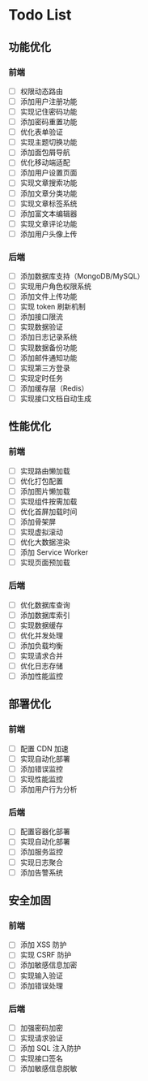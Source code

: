 # Todo List

## 功能优化

### 前端
- [ ] 权限动态路由
- [ ] 添加用户注册功能
- [ ] 实现记住密码功能
- [ ] 添加密码重置功能
- [ ] 优化表单验证
- [ ] 实现主题切换功能
- [ ] 添加面包屑导航
- [ ] 优化移动端适配
- [ ] 添加用户设置页面
- [ ] 实现文章搜索功能
- [ ] 添加文章分类功能
- [ ] 实现文章标签系统
- [ ] 添加富文本编辑器
- [ ] 实现文章评论功能
- [ ] 添加用户头像上传

### 后端
- [ ] 添加数据库支持（MongoDB/MySQL）
- [ ] 实现用户角色权限系统
- [ ] 添加文件上传功能
- [ ] 实现 token 刷新机制
- [ ] 添加接口限流
- [ ] 实现数据验证
- [ ] 添加日志记录系统
- [ ] 实现数据备份功能
- [ ] 添加邮件通知功能
- [ ] 实现第三方登录
- [ ] 实现定时任务
- [ ] 添加缓存层（Redis）
- [ ] 实现接口文档自动生成

## 性能优化

### 前端
- [ ] 实现路由懒加载
- [ ] 优化打包配置
- [ ] 添加图片懒加载
- [ ] 实现组件按需加载
- [ ] 优化首屏加载时间
- [ ] 添加骨架屏
- [ ] 实现虚拟滚动
- [ ] 优化大数据渲染
- [ ] 添加 Service Worker
- [ ] 实现页面预加载

### 后端
- [ ] 优化数据库查询
- [ ] 添加数据库索引
- [ ] 实现数据缓存
- [ ] 优化并发处理
- [ ] 添加负载均衡
- [ ] 实现请求合并
- [ ] 优化日志存储
- [ ] 添加性能监控

## 部署优化

### 前端
- [ ] 配置 CDN 加速
- [ ] 实现自动化部署
- [ ] 添加错误监控
- [ ] 实现性能监控
- [ ] 添加用户行为分析

### 后端
- [ ] 配置容器化部署
- [ ] 实现自动化部署
- [ ] 添加服务监控
- [ ] 实现日志聚合
- [ ] 添加告警系统

## 安全加固

### 前端
- [ ] 添加 XSS 防护
- [ ] 实现 CSRF 防护
- [ ] 添加敏感信息加密
- [ ] 实现输入验证
- [ ] 添加错误处理

### 后端
- [ ] 加强密码加密
- [ ] 实现请求验证
- [ ] 添加 SQL 注入防护
- [ ] 实现接口签名
- [ ] 添加敏感信息脱敏
